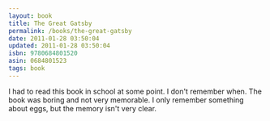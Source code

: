```yaml
---
layout: book
title: The Great Gatsby
permalink: /books/the-great-gatsby
date: 2011-01-28 03:50:04
updated: 2011-01-28 03:50:04
isbn: 9780684801520
asin: 0684801523
tags: book
---
```

I had to read this book in school at some point. I don't remember when. The
book was boring and not very memorable. I only remember something about eggs,
but the memory isn't very clear.
